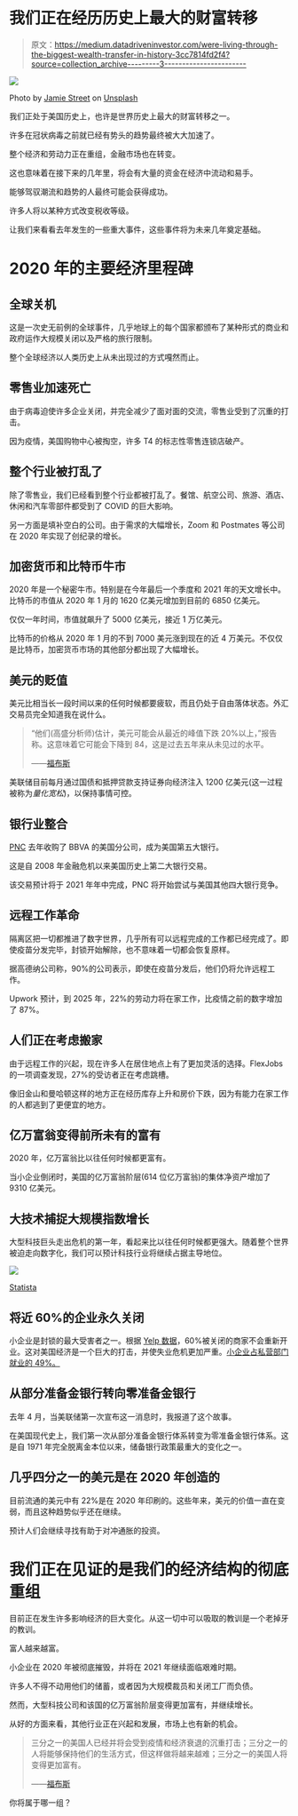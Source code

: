 # 我们正在经历历史上最大的财富转移

> 原文：<https://medium.datadriveninvestor.com/were-living-through-the-biggest-wealth-transfer-in-history-3cc7814fd2f4?source=collection_archive---------3----------------------->

![](img/e189cbc471b262a75a4ec7271aa5fc7c.png)

Photo by [Jamie Street](https://unsplash.com/@jamie452?utm_source=medium&utm_medium=referral) on [Unsplash](https://unsplash.com?utm_source=medium&utm_medium=referral)

我们正处于美国历史上，也许是世界历史上最大的财富转移之一。

许多在冠状病毒之前就已经有势头的趋势最终被大大加速了。

整个经济和劳动力正在重组，金融市场也在转变。

这也意味着在接下来的几年里，将会有大量的资金在经济中流动和易手。

能够驾驭潮流和趋势的人最终可能会获得成功。

许多人将以某种方式改变税收等级。

让我们来看看去年发生的一些重大事件，这些事件将为未来几年奠定基础。

# 2020 年的主要经济里程碑

## **全球关机**

这是一次史无前例的全球事件，几乎地球上的每个国家都颁布了某种形式的商业和政府运作大规模关闭以及严格的旅行限制。

整个全球经济以人类历史上从未出现过的方式嘎然而止。

## **零售业加速死亡**

由于病毒迫使许多企业关闭，并完全减少了面对面的交流，零售业受到了沉重的打击。

因为疫情，美国购物中心被掏空，许多 T4 的标志性零售连锁店破产。

## 整个行业被打乱了

除了零售业，我们已经看到整个行业都被打乱了。餐馆、航空公司、旅游、酒店、休闲和汽车零部件都受到了 COVID 的巨大影响。

另一方面是填补空白的公司。由于需求的大幅增长，Zoom 和 Postmates 等公司在 2020 年实现了创纪录的增长。

## 加密货币和比特币牛市

2020 年是一个秘密牛市。特别是在今年最后一个季度和 2021 年的天文增长中。比特币的市值从 2020 年 1 月的 1620 亿美元增加到目前的 6850 亿美元。

仅仅一年时间，市值就飙升了 5000 亿美元，接近 1 万亿美元。

比特币的价格从 2020 年 1 月的不到 7000 美元涨到现在的近 4 万美元。不仅仅是比特币，加密货币市场的其他部分都出现了大幅增长。

## 美元的贬值

美元比相当长一段时间以来的任何时候都要疲软，而且仍处于自由落体状态。外汇交易员完全知道我在说什么。

> “他们(高盛分析师)估计，美元可能会从最近的峰值下跌 20%以上，”报告称。这意味着它可能会下降到 84，这是过去五年来从未见过的水平。
> 
> ——[福布斯](https://www.forbes.com/sites/simonconstable/2020/06/19/the-recent-drop-in-the-dollar-is-only-the-beginning-says-goldman/?sh=6944f8476983)

美联储目前每月通过国债和抵押贷款支持证券向经济注入 1200 亿美元(这一过程被称为*量化宽松*)，以保持事情可控。

## 银行业整合

[PNC](https://www.pnc.com/en/about-pnc/topics/acquisition-update.html) 去年收购了 BBVA 的美国分公司，成为美国第五大银行。

这是自 2008 年金融危机以来美国历史上第二大银行交易。

该交易预计将于 2021 年年中完成，PNC 将开始尝试与美国其他四大银行竞争。

## 远程工作革命

隔离区把一切都推进了数字世界，几乎所有可以远程完成的工作都已经完成了。即使疫苗分发完毕，封锁开始解除，也不意味着一切都会恢复原样。

据高德纳公司称，90%的公司表示，即使在疫苗分发后，他们仍将允许远程工作。

Upwork 预计，到 2025 年，22%的劳动力将在家工作，比疫情之前的数字增加了 87%。

## 人们正在考虑搬家

由于远程工作的兴起，现在许多人在居住地点上有了更加灵活的选择。FlexJobs 的一项调查发现，27%的受访者正在考虑跳槽。

像旧金山和曼哈顿这样的地方正在经历库存上升和房价下跌，因为有能力在家工作的人都逃到了更便宜的地方。

## 亿万富翁变得前所未有的富有

2020 年，亿万富翁比以往任何时候都更富有。

当小企业倒闭时，美国的亿万富翁阶层(614 位亿万富翁)的集体净资产增加了 9310 亿美元。

## 大技术捕捉大规模指数增长

大型科技巨头走出危机的第一年，看起来比以往任何时候都更强大。随着整个世界被迫走向数字化，我们可以预计科技行业将继续占据主导地位。

![](img/3bc6b0b9e504387002ceac37b3fe1a1b.png)

[Statista](https://www.statista.com/chart/21584/gafam-revenue-growth/)

## 将近 60%的企业永久关闭

小企业是封锁的最大受害者之一。根据 [Yelp 数据](https://www.cnbc.com/quotes/?symbol=YELP)，60%被关闭的商家不会重新开业。这对美国经济是一个巨大的打击，并使失业危机更加严重。[小企业占私营部门就业的 49%。](https://www.sba.gov/sites/default/files/FAQ_Sept_2012.pdf)

## 从部分准备金银行转向零准备金银行

去年 4 月，当美联储第一次宣布这一消息时，我报道了这个故事。

在美国现代史上，我们第一次从部分准备金银行体系转变为零准备金银行体系。这是自 1971 年完全脱离金本位以来，储备银行政策最重大的变化之一。

## 几乎四分之一的美元是在 2020 年创造的

目前流通的美元中有 22%是在 2020 年印刷的。这些年来，美元的价值一直在变弱，而且这种趋势似乎还在继续。

预计人们会继续寻找有助于对冲通胀的投资。

# 我们正在见证的是我们的经济结构的彻底重组

目前正在发生许多影响经济的巨大变化。从这一切中可以吸取的教训是一个老掉牙的教训。

富人越来越富。

小企业在 2020 年被彻底摧毁，并将在 2021 年继续面临艰难时期。

许多人不得不动用他们的储蓄，或者因为大规模裁员和关闭工厂而负债。

然而，大型科技公司和该国的亿万富翁阶层变得更加富有，并继续增长。

从好的方面来看，其他行业正在兴起和发展，市场上也有新的机会。

> 三分之一的美国人已经并将会受到疫情和经济衰退的沉重打击；三分之一的人将能够保持他们的生活方式，但这样做将越来越难；三分之一的美国人将变得更加富有。
> 
> ——[福布斯](https://www.forbes.com/sites/garrettgunderson/2020/08/20/how-to-prepare-for-the-greatest-wealth-transfer-in-history/?sh=10fd5145322b)

你将属于哪一组？